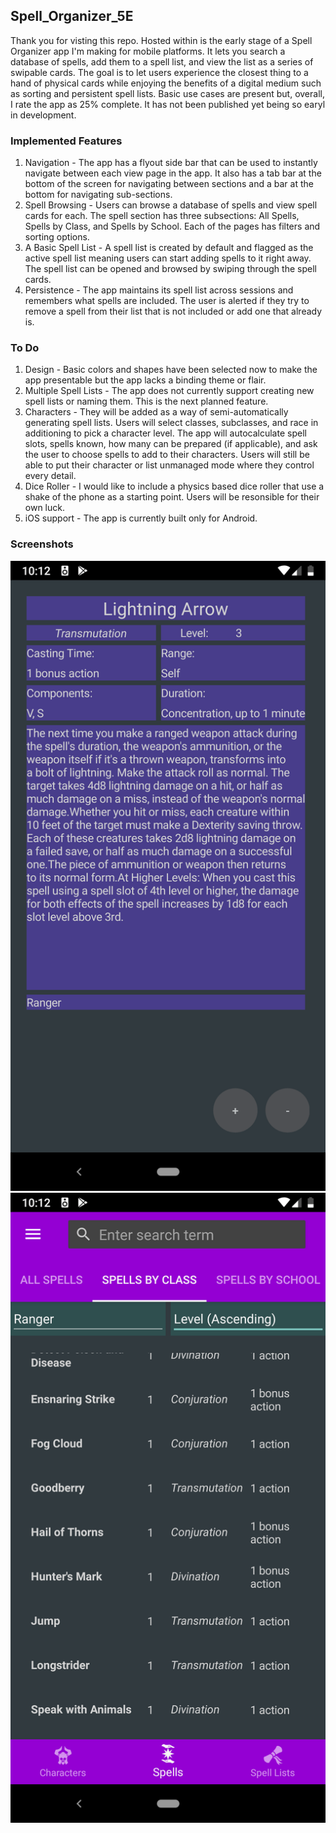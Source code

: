## Spell_Organizer_5E

Thank you for visting this repo. Hosted within is the early stage of a Spell Organizer app I'm making for mobile platforms. It lets you search a database of spells, add them to a spell list, and view the list as a series of swipable cards. The goal is to let users experience the closest thing to a hand of physical cards while enjoying the benefits of a digital medium such as sorting and persistent spell lists. Basic use cases are present but, overall, I rate the app as 25% complete. It has not been published yet being so earyl in development.

### Implemented Features

1. Navigation - The app has a flyout side bar that can be used to instantly navigate between each view page in the app. It also has a tab bar at the bottom of the screen for navigating between sections and a bar at the bottom for navigating sub-sections.
2. Spell Browsing - Users can browse a database of spells and view spell cards for each. The spell section has three subsections: All Spells, Spells by Class, and Spells by School. Each of the pages has filters and sorting options. 
3. A Basic Spell List - A spell list is created by default and flagged as the active spell list meaning users can start adding spells to it right away. The spell list can be opened and browsed by swiping through the spell cards. 
4. Persistence - The app maintains its spell list across sessions and remembers what spells are included. The user is alerted if they try to remove a spell from their list that is not included or add one that already is.

### To Do

1. Design - Basic colors and shapes have been selected now to make the app presentable but the app lacks a binding theme or flair.
2. Multiple Spell Lists - The app does not currently support creating new spell lists or naming them. This is the next planned feature.
3. Characters - They will be added as a way of semi-automatically generating spell lists. Users will select classes, subclasses, and race in additioning to pick a character level. The app will autocalculate spell slots, spells known, how many can be prepared (if applicable), and ask the user to choose spells to add to their characters. Users will still be able to put their character or list unmanaged mode where they control every detail.
4. Dice Roller - I would like to include a physics based dice roller that use a shake of the phone as a starting point. Users will be resonsible for their own luck. 
5. iOS support - The app is currently built only for Android.

### Screenshots

![Spell Card](SpellCard.png)  ![Spell Database View](SpellDB.png)


